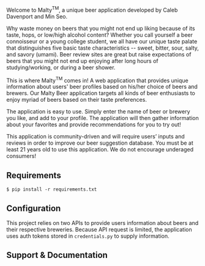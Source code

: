 

Welcome to Malty<sup>TM</sup>, a unique beer application developed by Caleb Davenport and Min Seo. 


Why waste money on beers that you might not end up liking because of its taste, 
hops, or low/high alcohol content? Whether you call yourself a beer connoisseur or a young college
student, we all have our unique taste palate that distinguishes five basic taste 
characteristics -- sweet, bitter, sour, salty, and savory (umami). Beer review sites
are great but raise expectations of beers that you might not end up enjoying after 
long hours of studying/working, or during a beer shower. 

This is where Malty<sup>TM</sup> comes in! A web application that provides unique information
about users' beer profiles based on his/her choice of beers and brewers. Our Malty Beer 
application targets all kinds of beer enthusiasts to enjoy myriad of beers based on 
their taste preferences.

The application is easy to use. Simply enter the name of beer or brewery you like, 
and add to your profile. The application will then gather information about your favorites and
provide recommendations for you to try out!

This application is community-driven and will require users’ inputs and reviews in order to 
improve our beer suggestion database. You must be at least 21 years old to use this application.
We do not encourage underaged consumers!


## Requirements

```
$ pip install -r requirements.txt

```

## Configuration

This project relies on two APIs to provide users information about beers and their
respective breweries. Because API request is limited, the application uses auth
tokens stored in `credentials.py` to supply information.

## Support & Documentation

